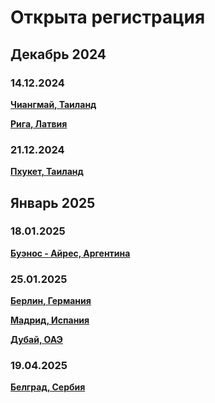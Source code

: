 # Открыта регистрация

## Декабрь 2024

### 14.12.2024

**[Чиангмай, Таиланд](/./upcoming-events/chiangmai.md)**

**[Рига, Латвия](/./upcoming-events/latvia.md)**

### 21.12.2024

**[Пхукет, Таиланд](/./upcoming-events/phuket.md)**

## Январь 2025

### 18.01.2025

**[Буэнос - Айрес, Аргентина](/./upcoming-events/argentina.md)**

### 25.01.2025

**[Берлин, Германия](/./upcoming-events/germany.md)**

**[Мадрид, Испания](/./upcoming-events/madrid.md)**

**[Дубай, ОАЭ](https://t.me/peredelanoconf_dubai)**

### 19.04.2025

**[Белград, Сербия](/./upcoming-events/serbia.md)**
